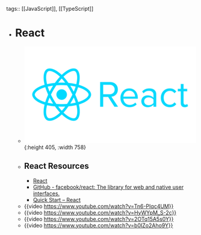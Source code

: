 tags:: [[JavaScript]], [[TypeScript]]

- # React
	- ![react_js.png](../assets/react_js_1704086478430_0.png){:height 405, :width 758}
	- ## React Resources
		- [React](https://react.dev/)
		- [GitHub - facebook/react: The library for web and native user interfaces.](https://github.com/facebook/react)
		- [Quick Start – React](https://react.dev/learn)
	- {{video https://www.youtube.com/watch?v=Tn6-PIqc4UM}}
	- {{video https://www.youtube.com/watch?v=HyWYpM_S-2c}}
	- {{video https://www.youtube.com/watch?v=2OTq15A5s0Y}}
	- {{video https://www.youtube.com/watch?v=b0IZo2Aho9Y}}